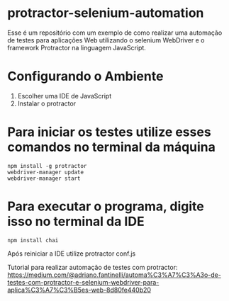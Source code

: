 # protractor-selenium-automation
Esse é um repositório com um exemplo de como realizar uma automação de testes para aplicações Web utilizando o selenium WebDriver e o framework Protractor na linguagem JavaScript.

# Configurando o Ambiente
   1. Escolher uma IDE de JavaScript
   2. Instalar o protractor 
   
# Para iniciar os testes utilize esses comandos no terminal da máquina
    npm install -g protractor
    webdriver-manager update
    webdriver-manager start
# Para executar o programa, digite isso no terminal da IDE
    npm install chai
  Após reiniciar a IDE utilize
    protractor conf.js
  
Tutorial para realizar automação de testes com protractor: https://medium.com/@adriano.fantinelli/automa%C3%A7%C3%A3o-de-testes-com-protractor-e-selenium-webdriver-para-aplica%C3%A7%C3%B5es-web-8d80fe440b20
  

  
